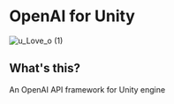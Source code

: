 # OpenAI for Unity
![u_Love_o (1)](https://github.com/YuQing-Ding/OpenAI-for-Unity/assets/69519674/302ed83c-6881-493d-8a5f-2553e34093e8)
## What's this?
An OpenAI API framework for Unity engine

